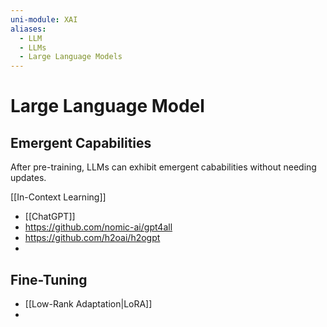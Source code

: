 ```yaml
---
uni-module: XAI
aliases:
  - LLM
  - LLMs
  - Large Language Models
---
```


# Large Language Model

## Emergent Capabilities

After pre-training, LLMs can exhibit emergent cababilities without needing updates.

[[In-Context Learning]]

- [[ChatGPT]]
- https://github.com/nomic-ai/gpt4all
- https://github.com/h2oai/h2ogpt
-


## Fine-Tuning 

- [[Low-Rank Adaptation|LoRA]]
- 
